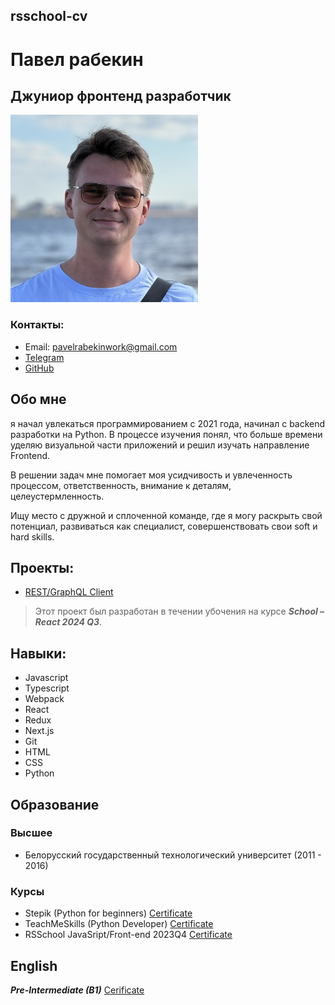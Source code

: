 ## rsschool-cv

# Павел рабекин

## Джуниор фронтенд разработчик

<img src="img\photo.jpg" width="300" height="300">

### Контакты:
- Email: pavelrabekinwork@gmail.com
- [Telegram](https://t.me/DedRobin)
- [GitHub](https://github.com/DedRobin)

## Обо мне
я начал увлекаться программированием с 2021 года, начинал с backend разработки на Python. В процессе изучения понял, что больше времени уделяю визуальной части приложений и решил 
 изучать направление Frontend.

В решении задач мне помогает моя усидчивость и увлеченность процессом, ответственность, внимание к деталям, целеустермленность. 

Ищу место с дружной и сплоченной команде, где я могу раскрыть свой потенциал, развиваться как специалист, совершенствовать свои soft и hard skills. 

## Проекты:
- [REST/GraphQL Client](https://restgraphqlclient.netlify.app/)

> Этот проект был разработан в течении убочения на курсе ***School – React 2024 Q3***.


## Навыки:
- Javascript
- Typescript
- Webpack
- React
- Redux
- Next.js
- Git
- HTML
- CSS
- Python

## Образование

### Высшее
- Белорусский государственный технологический университет (2011 - 2016)

### Курсы
- Stepik (Python for beginners) [Certificate](images\stepik-certificate-python-for-beginners.pdf)
- TeachMeSkills (Python Developer) [Certificate](images\teachmeskills-certificate-python-developer.pdf)
- RSSchool JavaSript/Front-end 2023Q4 [Certificate](images\rsschool-javascript-frontend-2023q4.pdf)

## English
***Pre-Intermediate (B1)*** [Cerificate](images\streamline-english-b1.pdf) 